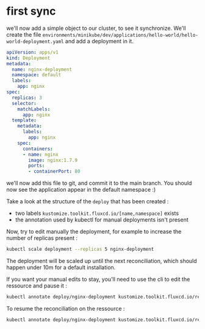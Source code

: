 # first sync

we'll now add a simple object to our cluster, to see it synchronize.
We'll create the file `environments/minikube/dev/applications/hello-world/hello-world-deployment.yaml` and add a deployment in it.

```yaml
apiVersion: apps/v1
kind: Deployment
metadata:
  name: nginx-deployment
  namespace: default
  labels:
    app: nginx
spec:
  replicas: 3
  selector:
    matchLabels:
      app: nginx
  template:
    metadata:
      labels:
        app: nginx
    spec:
      containers:
      - name: nginx
        image: nginx:1.7.9
        ports:
        - containerPort: 80
```

we'll now add this file to git, and commit it to the main branch.
You should now see the application appear in the default namespace :) 

Take a look at the structure of the `deploy` that has been created :
- two labels `kustomize.toolkit.fluxcd.io/[name,namespace]` exists
- the annotation used by kubectl for manual deployments isn't present

Now, try to edit manually the deployment, for example to increase the number of replicas present : 
```bash
kubectl scale deployment --replicas 5 nginx-deployment
```
The deployment will be scaled up until the next reconciliation, which should happen under 10m for a default installation.

If you want your manual edits to stay, you'll need to use the cli to edit the ressource and pause it : 
```bash
kubectl annotate deploy/nginx-deployment kustomize.toolkit.fluxcd.io/reconcile=disabled
```

To resume the reconciliation on the ressource : 
```bash
kubectl annotate deploy/nginx-deployment kustomize.toolkit.fluxcd.io/reconcile-
```
